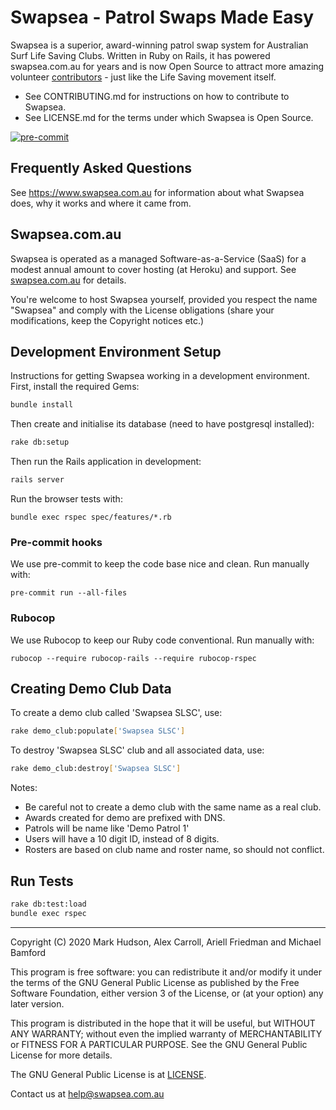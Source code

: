 # Swapsea - Patrol Swaps Made Easy

Swapsea is a superior, award-winning patrol swap system for Australian Surf Life Saving Clubs. Written in Ruby on Rails, it has powered swapsea.com.au for years and is now Open Source to attract more amazing volunteer [contributors](https://github.com/Swapsea/swapsea/graphs/contributors) - just like the Life Saving movement itself.

- See CONTRIBUTING.md for instructions on how to contribute to Swapsea.
- See LICENSE.md for the terms under which Swapsea is Open Source.

[![pre-commit](https://img.shields.io/badge/pre--commit-enabled-brightgreen?logo=pre-commit&logoColor=white)](https://github.com/pre-commit/pre-commit)

## Frequently Asked Questions

See <https://www.swapsea.com.au> for information about what Swapsea does, why it works and where it came from.

## Swapsea.com.au

Swapsea is operated as a managed Software-as-a-Service (SaaS) for a modest annual amount to cover hosting (at Heroku) and support. See [swapsea.com.au](https://www.swapsea.com.au) for details.

You're welcome to host Swapsea yourself, provided you respect the name "Swapsea" and comply with the License obligations (share your modifications, keep the Copyright notices etc.)

## Development Environment Setup

Instructions for getting Swapsea working in a development environment.
First, install the required Gems:

```bash
bundle install
```

Then create and initialise its database (need to have postgresql installed):

```bash
rake db:setup
```

Then run the Rails application in development:

```bash
rails server
```

Run the browser tests with:

`bundle exec rspec spec/features/*.rb`

### Pre-commit hooks

We use pre-commit to keep the code base nice and clean. Run manually with:

`pre-commit run --all-files`

### Rubocop

We use Rubocop to keep our Ruby code conventional. Run manually with:

`rubocop --require rubocop-rails --require rubocop-rspec`

## Creating Demo Club Data

To create a demo club called 'Swapsea SLSC', use:

```bash
rake demo_club:populate['Swapsea SLSC']
```

To destroy 'Swapsea SLSC' club and all associated data, use:

```bash
rake demo_club:destroy['Swapsea SLSC']
```

Notes:

- Be careful not to create a demo club with the same name as a real club.
- Awards created for demo are prefixed with DNS.
- Patrols will be name like 'Demo Patrol 1'
- Users will have a 10 digit ID, instead of 8 digits.
- Rosters are based on club name and roster name, so should not conflict.

## Run Tests

```bash
rake db:test:load
bundle exec rspec
```

---

Copyright (C) 2020 Mark Hudson, Alex Carroll, Ariell Friedman and Michael Bamford

This program is free software: you can redistribute it and/or modify
it under the terms of the GNU General Public License as published by
the Free Software Foundation, either version 3 of the License, or
(at your option) any later version.

This program is distributed in the hope that it will be useful,
but WITHOUT ANY WARRANTY; without even the implied warranty of
MERCHANTABILITY or FITNESS FOR A PARTICULAR PURPOSE. See the
GNU General Public License for more details.

The GNU General Public License is at [LICENSE](LICENSE).

Contact us at help@swapsea.com.au
